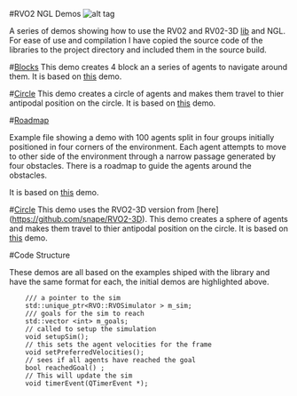 #RVO2 NGL Demos
![alt tag](http://nccastaff.bournemouth.ac.uk/jmacey/GraphicsLib/Demos/RVO2.png)

A series of demos showing how to use the RV02 and RV02-3D [lib](http://gamma.cs.unc.edu/RVO2/) and NGL. For ease of use and compilation I have copied the source code of the libraries to the project directory and included them in the source build.

#[Blocks](https://github.com/NCCA/RVO2NGL/tree/master/Blocks)
This demo creates 4 block an a series of agents to navigate around them. It is based on [this](https://github.com/snape/RVO2/blob/master/examples/Blocks.cpp) demo.

#[Circle](https://github.com/NCCA/RVO2NGL/tree/master/Circle)
This demo creates a circle of agents and makes them travel to thier antipodal position on the circle. It is based on [this](https://github.com/snape/RVO2/blob/master/examples/Circle.cpp) demo.

#[Roadmap](https://github.com/NCCA/RVO2NGL/tree/master/Roadmap)

Example file showing a demo with 100 agents split in four groups initially positioned in four corners of the environment. Each agent attempts to move to other side of the environment through a narrow passage generated by four obstacles. There is a roadmap to guide the agents around the obstacles.

It is based on [this](https://github.com/snape/RVO2/blob/master/examples/Roadmap.cpp) demo.


#[Circle](https://github.com/NCCA/RVO2NGL/tree/master/Sphere)
This demo uses the RVO2-3D version from [here] (https://github.com/snape/RVO2-3D). This demo creates a sphere of agents and makes them travel to thier antipodal position on the circle. It is based on [this](https://github.com/snape/RVO2-3D/blob/master/examples/Sphere.cpp) demo.

#Code Structure


These demos are all based on the examples shiped with the library and have the same format for each, the initial demos are highlighted above.

```
	/// a pointer to the sim
    std::unique_ptr<RVO::RVOSimulator > m_sim;
    /// goals for the sim to reach
    std::vector <int> m_goals;
    // called to setup the simulation
    void setupSim();
    // this sets the agent velocities for the frame
    void setPreferredVelocities();
    // sees if all agents have reached the goal
    bool reachedGoal() ;
    // This will update the sim
    void timerEvent(QTimerEvent *);
```


